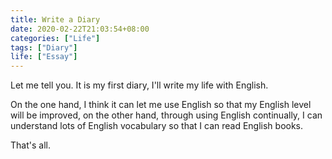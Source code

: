 ```yaml
---
title: Write a Diary
date: 2020-02-22T21:03:54+08:00
categories: ["Life"]
tags: ["Diary"]
life: ["Essay"]
---
```


Let me tell you. It is my first diary, I'll write my life with English.

On the one hand, I think it can let me use English so that my English level will be improved, on the other hand, through using English continually, I can understand lots of English vocabulary so that I can read English books.

That's all.
